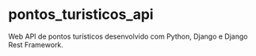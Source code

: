 # pontos_turisticos_api

Web API de pontos turísticos desenvolvido com Python, Django e Django Rest Framework.
